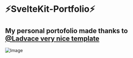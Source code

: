 # ⚡️SvelteKit-Portfolio⚡️

## My personal portofolio made thanks to [@Ladvace very nice template](https://github.com/Ladvace/SvelteKit-Portfolio?tab=readme-ov-file)

![Image](https://github.com/user-attachments/assets/9e22fc5a-5cc1-4c41-a716-1405c728feb0)